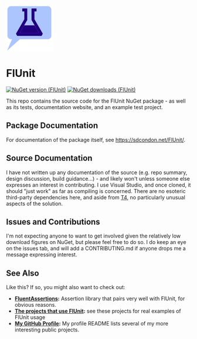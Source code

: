﻿![FlUnit Logo](src/FlUnit-128.png)

# FlUnit

[![NuGet version (FlUnit)](https://img.shields.io/nuget/v/FlUnit.svg?style=flat-square)](https://www.nuget.org/packages/FlUnit/) [![NuGet downloads (FlUnit)](https://img.shields.io/nuget/dt/FlUnit.svg?style=flat-square)](https://www.nuget.org/packages/FlUnit/)

This repo contains the source code for the FlUnit NuGet package - as well as its tests, documentation website, and an example test project.

## Package Documentation

For documentation of the package itself, see https://sdcondon.net/FlUnit/.

## Source Documentation

I have not written up any documentation of the source (e.g. repo summary, design discussion, build guidance…) - and likely won't unless someone else expresses an interest in contributing.
I use Visual Studio, and once cloned, it should "just work" as far as compiling is concerned.
There are no esoteric third-party dependencies here, and aside from [T4](https://learn.microsoft.com/en-us/visualstudio/modeling/code-generation-and-t4-text-templates?view=vs-2022#design-time-t4-text-templates), no particularly unusual aspects of the solution.

## Issues and Contributions

I'm not expecting anyone to want to get involved given the relatively low download figures on NuGet, but please feel free to do so.
I do keep an eye on the issues tab, and will add a CONTRIBUTING.md if anyone drops me a message expressing interest.

## See Also

Like this? If so, you might also want to check out:

* **[FluentAssertions](https://fluentassertions.com/):** Assertion library that pairs very well with FlUnit, for obvious reasons.
* **[The projects that use FlUnit](https://github.com/sdcondon/FlUnit/network/dependents):** see these projects for real examples of FlUnit usage
* **[My GitHub Profile](https://github.com/sdcondon):** My profile README lists several of my more interesting public projects.